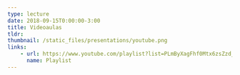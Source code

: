 ```yaml
---
type: lecture
date: 2018-09-15T0:00:00-3:00
title: Videoaulas
tldr: 
thumbnail: /static_files/presentations/youtube.png
links: 
    - url: https://www.youtube.com/playlist?list=PLmByXagFhf0Mtx6zsZzd_czWcfRKcvSXz
      name: Playlist
---
```

